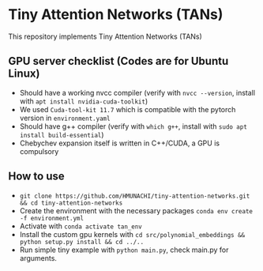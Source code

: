 # Tiny Attention Networks (TANs)

This repository implements Tiny Attention Networks (TANs)

## GPU server checklist (Codes are for Ubuntu Linux)
- Should have a working nvcc compiler (verify with `nvcc --version`, install with `apt install nvidia-cuda-toolkit`)
- We used `Cuda-tool-kit 11.7` which is compatible with the pytorch version in `environment.yaml`
- Should have g++ compiler (verify with `which g++`, install with `sudo apt install build-essential`)
- Chebychev expansion itself is written in C++/CUDA, a GPU is compulsory

## How to use
- `git clone https://github.com/HMUNACHI/tiny-attention-networks.git && cd tiny-attention-networks`
- Create the environment with the necessary packages `conda env create -f environment.yml`
- Activate with `conda activate tan_env`
- Install the custom gpu kernels with `cd src/polynomial_embeddings && python setup.py install && cd ../..`
- Run simple tiny example with `python main.py`, check main.py for arguments.